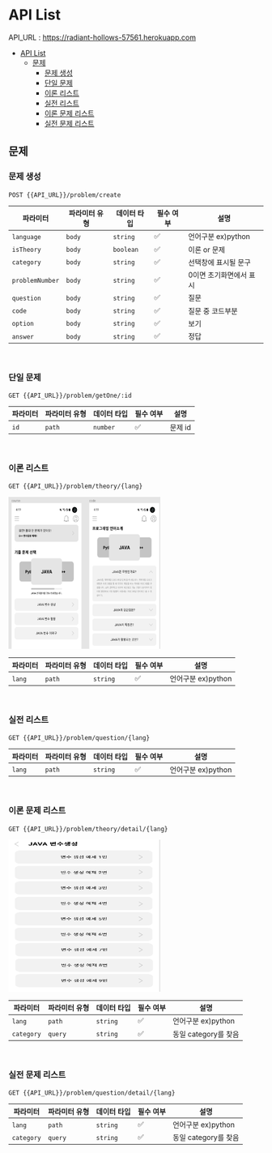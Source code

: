 # API List

API_URL : https://radiant-hollows-57561.herokuapp.com

- [API List](#api-list)
  - [문제](#문제)
    - [문제 생성](#문제-생성)
    - [단일 문제](#단일-문제)
    - [이론 리스트](#이론-리스트)
    - [실전 리스트](#실전-리스트)
    - [이론 문제 리스트](#이론-문제-리스트)
    - [실전 문제 리스트](#실전-문제-리스트)

## 문제

### 문제 생성

```
POST {{API_URL}}/problem/create
```

| 파라미터        | 파라미터 유형 | 데이터 타입 | 필수 여부 | 설명                    |
| --------------- | ------------- | ----------- | --------- | ----------------------- |
| `language`      | `body`        | `string`    | ✅        | 언어구분 ex)python      |
| `isTheory`      | `body`        | `boolean`   | ✅        | 이론 or 문제            |
| `category`      | `body`        | `string`    | ✅        | 선택창에 표시될 문구    |
| `problemNumber` | `body`        | `string`    | ✅        | 0이면 초기화면에서 표시 |
| `question`      | `body`        | `string`    | ✅        | 질문                    |
| `code`          | `body`        | `string`    | ✅        | 질문 중 코드부분        |
| `option`        | `body`        | `string`    | ✅        | 보기                    |
| `answer`        | `body`        | `string`    | ✅        | 정답                    |

<br/>

### 단일 문제

```
GET {{API_URL}}/problem/getOne/:id
```

| 파라미터 | 파라미터 유형 | 데이터 타입 | 필수 여부 | 설명    |
| -------- | ------------- | ----------- | --------- | ------- |
| `id`     | `path`        | `number`    | ✅        | 문제 id |

<br/>

### 이론 리스트

```
GET {{API_URL}}/problem/theory/{lang}
```

<img src="../img/problemList.png"  width="300" height="300">

| 파라미터 | 파라미터 유형 | 데이터 타입 | 필수 여부 | 설명               |
| -------- | ------------- | ----------- | --------- | ------------------ |
| `lang`   | `path`        | `string`    | ✅        | 언어구분 ex)python |

<br/>

### 실전 리스트

```
GET {{API_URL}}/problem/question/{lang}
```

| 파라미터 | 파라미터 유형 | 데이터 타입 | 필수 여부 | 설명               |
| -------- | ------------- | ----------- | --------- | ------------------ |
| `lang`   | `path`        | `string`    | ✅        | 언어구분 ex)python |

<br/>

### 이론 문제 리스트

```
GET {{API_URL}}/problem/theory/detail/{lang}
```

<img src="../img/problemListt.png"  width="300" height="300">

| 파라미터   | 파라미터 유형 | 데이터 타입 | 필수 여부 | 설명                 |
| ---------- | ------------- | ----------- | --------- | -------------------- |
| `lang`     | `path`        | `string`    | ✅        | 언어구분 ex)python   |
| `category` | `query`       | `string`    | ✅        | 동일 category를 찾음 |

<br/>

### 실전 문제 리스트

```
GET {{API_URL}}/problem/question/detail/{lang}
```

| 파라미터   | 파라미터 유형 | 데이터 타입 | 필수 여부 | 설명                 |
| ---------- | ------------- | ----------- | --------- | -------------------- |
| `lang`     | `path`        | `string`    | ✅        | 언어구분 ex)python   |
| `category` | `query`       | `string`    | ✅        | 동일 category를 찾음 |
